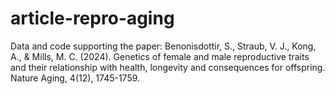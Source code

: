 # article-repro-aging
Data and code supporting the paper: Benonisdottir, S., Straub, V. J., Kong, A., &amp; Mills, M. C. (2024). Genetics of female and male reproductive traits and their relationship with health, longevity and consequences for offspring. Nature Aging, 4(12), 1745-1759.
